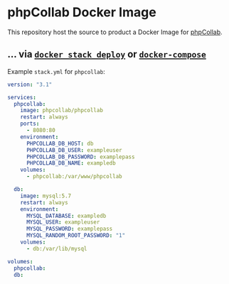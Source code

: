 # phpCollab Docker Image

This repository host the source to product a Docker Image for [phpCollab](https://phpcollab.com/?utm_source=dockerhub&utm_medium=cpc&utm_campaign=docker_hub).

## ... via [`docker stack deploy`](https://docs.docker.com/engine/reference/commandline/stack_deploy/) or [`docker-compose`](https://github.com/docker/compose)

Example `stack.yml` for `phpcollab`:

```yaml
version: "3.1"

services:
  phpcollab:
    image: phpcollab/phpcollab
    restart: always
    ports:
      - 8080:80
    environment:
      PHPCOLLAB_DB_HOST: db
      PHPCOLLAB_DB_USER: exampleuser
      PHPCOLLAB_DB_PASSWORD: examplepass
      PHPCOLLAB_DB_NAME: exampledb
    volumes:
      - phpcollab:/var/www/phpcollab

  db:
    image: mysql:5.7
    restart: always
    environment:
      MYSQL_DATABASE: exampledb
      MYSQL_USER: exampleuser
      MYSQL_PASSWORD: examplepass
      MYSQL_RANDOM_ROOT_PASSWORD: "1"
    volumes:
      - db:/var/lib/mysql

volumes:
  phpcollab:
  db:
```
